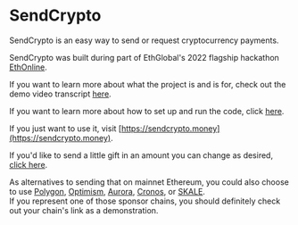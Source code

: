 # SendCrypto
SendCrypto is an easy way to send or request cryptocurrency payments.

SendCrypto was built during part of EthGlobal's 2022 flagship hackathon [EthOnline](https://online.ethglobal.com/).  

If you want to learn more about what the project is and is for, check out the demo video transcript [here](/docs/demoScript.md).

If you want to learn more about how to set up and run the code, click [here](/docs/howToRun.md).

If you just want to use it, visit [https://sendcrypto.money](https://sendcrypto.money).

If you'd like to send a little gift in an amount you can change as desired, 
[click here](https://sendcrypto.money/0x46438f69ab55D8f29956b6A2B45c9b6f3Fa6332c/eth/.025).  

As alternatives to sending that on mainnet Ethereum, you could also choose to use 
[Polygon](https://sendcrypto.money/0x46438f69ab55D8f29956b6A2B45c9b6f3Fa6332c/eth/.025?networkID=137), 
[Optimism](https://sendcrypto.money/0x46438f69ab55D8f29956b6A2B45c9b6f3Fa6332c/eth/.025?networkID=10), 
[Aurora](https://sendcrypto.money/0x46438f69ab55D8f29956b6A2B45c9b6f3Fa6332c/eth/.025?networkID=1313161554), 
[Cronos](https://sendcrypto.money/0x46438f69ab55D8f29956b6A2B45c9b6f3Fa6332c/eth/.025?networkID=25), or
[SKALE](https://sendcrypto.money/0x46438f69ab55D8f29956b6A2B45c9b6f3Fa6332c/eth/.025?networkID=256236330).  
If you represent one of those sponsor chains, you should definitely check out your chain's link
as a demonstration.  

